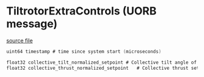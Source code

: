 # TiltrotorExtraControls (UORB message)

[source file](https://github.com/PX4/PX4-Autopilot/blob/main/msg/TiltrotorExtraControls.msg)

```c
uint64 timestamp # time since system start (microseconds)

float32 collective_tilt_normalized_setpoint	# Collective tilt angle of motors of tiltrotor, 0: vertical, 1: horizontal [0, 1]
float32 collective_thrust_normalized_setpoint 	# Collective thrust setpoint [0, 1]

```
